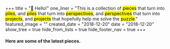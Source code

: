 +++
title = "👋 Hello!"
one_liner = "This is a collection of <mark>pieces</mark> that turn into <mark>piles</mark>, and <mark>piles</mark> that turn into <mark>perspectives</mark>, and <mark>perspectives</mark> that turn into <mark>projects</mark>, and <mark>projects</mark> that hopefully help me solve the <mark>puzzle</mark>."
featured_image = ""
created_date = "2018-12-20"
date = "2018-12-20"
show_tree = true
hide_from_lists = true
hide_footer_nav = true
+++

#### Here are some of the latest pieces.